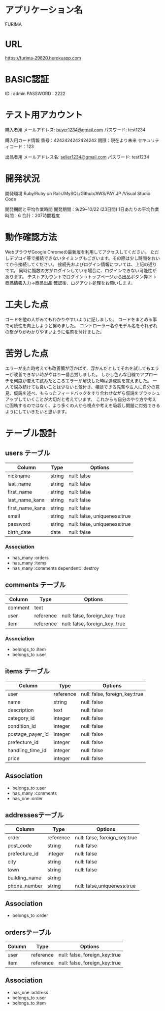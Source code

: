# アプリケーション名

FURIMA

# URL

https://furima-29820.herokuapp.com

# BASIC認証

ID : admin
PASSWORD : 2222

# テスト用アカウント

購入者用
メールアドレス: buyer1234@gmail.com
パスワード: test1234

購入用カード情報
番号：4242424242424242
期限：現在より未来
セキュリティコード：123

出品者用
メールアドレス名: seller1234@gmail.com
パスワード: test1234

# 開発状況

開発環境
Ruby/Ruby on Rails/MySQL/Github/AWS/PAY.JP /Visual Studio Code

開発期間と平均作業時間
開発期間：9/29~10/22 (23日間)
1日あたりの平均作業時間：6
合計：207時間程度

# 動作確認方法

WebブラウザGoogle Chromeの最新版を利用してアクセスしてください。
ただしデプロイ等で接続できないタイミングもございます。その際は少し時間をおいてから接続してください。
接続先およびログイン情報については、上記の通りです。
同時に複数の方がログインしている場合に、ログインできない可能性があります。
テストアカウントでログイン→トップページから出品ボタン押下→商品情報入力→商品出品
確認後、ログアウト処理をお願いします。

# 工夫した点

コードを他の人がみてもわかりやすいように記しました。
コードをまとめる事で可読性を向上しようと努めました。
コントローラー名やモデル名をそれぞれの繋がりがわかりやすいように名前を付けました。

# 苦労した点

エラーが出た時考えても改善策が浮かばず、浮かんだとしてそれを試してもエラーが改善できない時がやはり一番苦労しました。
しかし色んな目線でアプローチを何度が変えて試みたところエラーが解決した時は達成感を覚えました。
一人で悩み続けても良いことは少ないと気付き、相談できる先輩や友人に自分の意見、仮説を述べ、もらったフィードバックをすり合わせながら仮説をブラッシュアップしていくことが大切だと考えています。
これからも自分のやり方や考えに固執するのではなく、より多くの人から視点や考えを吸収し問題に対処できるようにしていきたいと思います。

# テーブル設計

## users テーブル

| Column            | Type   | Options                           |
| ----------------- | ------ | --------------------------------- |
| nickname          | string | null: false                       |
| last_name         | string | null: false                       |
| first_name        | string | null: false                       |
| last_name_kana    | string | null: false                       |
| first_name_kana   | string | null: false                       |
| email             | string | null: false, uniqueness:true      |
| password          | string | null: false, uniqueness:true      |
| birth_date        | date   | null: false                       |
### Association

- has_many :orders
- has_many :items
- has_many :comments dependent: :destroy

## comments テーブル

| Column     | Type       | Options                        |
| -----------| ---------- | ------------------------------ |
| comment    | text       |                                |
| user       | reference  | null: false, foreign_key: true |
| item       | reference  | null: false, foreign_key: true |

### Association

- belongs_to :item
- belongs_to :user

## items テーブル

| Column             | Type       | Options                         |
| ------------------ | ---------- | ------------------------------- |
| user               | reference  | null: false, foreign_key:true   |  
| name               | string     | null: false                     |
| description        | text       | null: false                     |
| category_id        | integer    | null: false                     |
| condition_id       | integer    | null: false                     |
| postage_payer_id   | integer    | null: false                     |
| prefecture_id      | integer    | null: false                     |
| handling_time_id   | integer    | null: false                     |
| price              | integer    | null: false                     |

## Association
- belongs_to :user
- has_many :comments
- has_one :order

## addressesテーブル

| Column             | Type       | Options                         |
| ------------------ | ---------- | ------------------------------- |
| order              | reference  | null: false, foreign_key:true   |
| post_code          | string     | null: false                     |  
| prefecture_id      | integer    | null: false                     |  
| city               | string     | null: false                     |
| town               | string     | null: false                     |
| building_name      | string     |                                 |
| phone_number       | string     | null: false,uniqueness:true     |

## Association
- belongs_to :order

## ordersテーブル

| Column             | Type       | Options                         |
| ------------------ | ---------- | ------------------------------- |
| user               | reference  | null: false, foreign_key:true   |
| item               | reference  | null: false, foreign_key:true   |

## Association
- has_one :address
- belongs_to :user
- belongs_to :item

